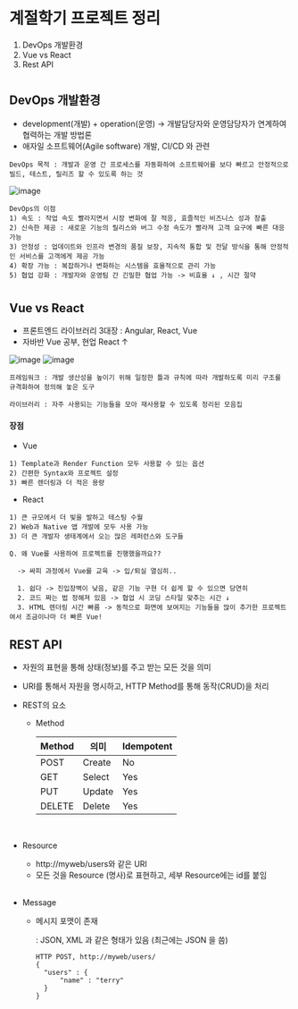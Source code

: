 # 계절학기 프로젝트 정리
1. DevOps 개발환경
2. Vue vs React
3. Rest API 

#

## DevOps 개발환경
- development(개발) + operation(운영) -> 개발담당자와 운영담당자가 연계하여 협력하는 개발 방법론
- 애자일 소프트웨어(Agile software) 개발, CI/CD 와 관련

```
DevOps 목적 : 개발과 운영 간 프로세스를 자동화하여 소프트웨어를 보다 빠르고 안정적으로 빌드, 테스트, 릴리즈 할 수 있도록 하는 것
```

![image](https://mblogthumb-phinf.pstatic.net/MjAxOTA0MjJfNDkg/MDAxNTU1OTE5MTQxNTYz.x27cIz_skLfoLu6fmpaa8WgOATYpR2kreJ584oq4jtwg.7eraCTdUja3mZ2ufs_yWYGiOIkZ6Er0NeaWwJWU253Eg.PNG.acornedu/%EC%9D%B4%EB%AF%B8%EC%A7%802.png?type=w800)

```
DevOps의 이점
1) 속도 : 작업 속도 빨라지면서 시장 변화에 잘 적응, 효즐적인 비즈니스 성과 창출
2) 신속한 제공 : 새로운 기능의 릴리스와 버그 수정 속도가 빨라져 고객 요구에 빠른 대응 가능
3) 안정성 : 업데이트와 인프라 변경의 품질 보장, 지속적 통합 및 전달 방식을 통해 안정적인 서비스를 고객에게 제공 가능
4) 확장 가능 : 복잡하거나 변화하는 시스템을 효율적으로 관리 가능
5) 협업 강화 : 개발자와 운영팀 간 긴밀한 협업 가능 -> 비효율 ↓ , 시간 절약
```

#

## Vue vs React
- 프론트엔드 라이브러리 3대장 : Angular, React, Vue
- 자바반 Vue 공부, 현업 React ↑

![image](https://webisfree.com/static/uploads/2018/4314_vuejs01.jpg)
![image](https://encrypted-tbn0.gstatic.com/images?q=tbn:ANd9GcSptlHZz_CBD7uFYB9GgBxSA1cSoXJUuvCOGg&usqp=CAU)

```
프레임워크 : 개발 생산성을 높이기 위해 일정한 틀과 규칙에 따라 개발하도록 미리 구조를 규격화하여 정의해 놓은 도구

라이브러리 : 자주 사용되는 기능들을 모아 재사용할 수 있도록 정리된 모음집
```

#### 장점
- Vue
```
1) Template과 Render Function 모두 사용할 수 있는 옵션
2) 간편한 Syntax와 프로젝트 설정
3) 빠른 렌더링과 더 적은 용량
```
- React
```
1) 큰 규모에서 더 빛을 발하고 테스팅 수월
2) Web과 Native 앱 개발에 모두 사용 가능
3) 더 큰 개발자 생태계에서 오는 많은 레퍼런스와 도구들
```

```
Q. 왜 Vue를 사용하여 프로젝트를 진행했을까요??

  -> 싸피 과정에서 Vue를 교육 -> 입/퇴실 열심히..

  1. 쉽다 -> 진입장벽이 낮음, 같은 기능 구현 더 쉽게 할 수 있으면 당연히
  2. 코드 짜는 법 정해져 있음 -> 협업 시 코딩 스타일 맞추는 시간 ↓
  3. HTML 렌더링 시간 빠름 -> 동적으로 화면에 보여지는 기능들을 많이 추가한 프로젝트여서 조금이나마 더 빠른 Vue!
```

## REST API
- 자원의 표현을 통해 상태(정보)를 주고 받는 모든 것을 의미
- URI를 통해서 자원을 명시하고, HTTP Method를 통해 동작(CRUD)을 처리

- REST의 요소

  - Method

    | Method | 의미   | Idempotent |
    | ------ | ------ | ---------- |
    | POST   | Create | No         |
    | GET    | Select | Yes        |
    | PUT    | Update | Yes        |
    | DELETE | Delete | Yes        |

<br>

  - Resource

    - http://myweb/users와 같은 URI
    - 모든 것을 Resource (명사)로 표현하고, 세부 Resource에는 id를 붙임

    <br>

  - Message

    - 메시지 포맷이 존재

      : JSON, XML 과 같은 형태가 있음 (최근에는 JSON 을 씀)

      ```text
      HTTP POST, http://myweb/users/
      {
      	"users" : {
      		"name" : "terry"
      	}
      }
      ```

    <br>